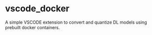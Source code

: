 # vscode_docker
A simple VSCODE extension to convert and quantize DL models using prebuilt docker containers. 

